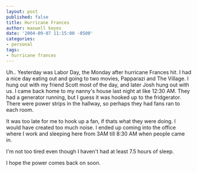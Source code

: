 ```yaml
---
layout: post
published: false
title: Hurricane Frances
author: maxwell keyes
date: '2004-09-07 11:15:00 -0500'
categories:
- personal
tags:
- hurricane frances
---
```


Uh.. Yesterday was Labor Day, the Monday after hurricane Frances hit. I had a nice day eating out and going to two
movies, Papparazi and The Village. I hung out with my friend Scott most of the day, and later Josh hung out with us.
I came back home to my nanny's house last night at like 12:30 AM. They had a generator running, but I guess it was
hooked up to the fridgerator. There were power strips in the hallway, so perhaps they had fans ran to each room.

It was too late for me to hook up a fan, if thats what they were doing. I would have created too much noise. I
ended up coming into the office where I work and sleeping here from 3AM till 8:30 AM when people came in.

I'm not too tired even though I haven't had at least 7.5 hours of sleep.

I hope the power comes back on soon.
